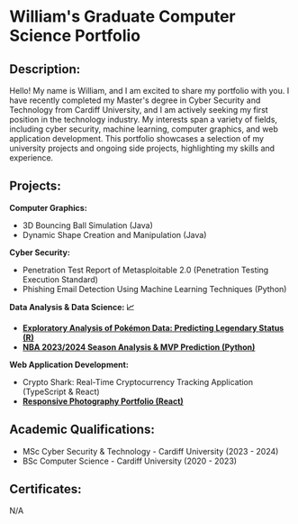 # William's Graduate Computer Science Portfolio

## Description:
Hello! My name is William, and I am excited to share my portfolio with you. I have recently completed my Master's degree in Cyber Security and Technology from Cardiff University, and I am actively seeking my first position in the technology industry. My interests span a variety of fields, including cyber security, machine learning, computer graphics, and web application development. This portfolio showcases a selection of my university projects and ongoing side projects, highlighting my skills and experience.
## Projects:

**Computer Graphics:**
* 3D Bouncing Ball Simulation (Java)
* Dynamic Shape Creation and Manipulation (Java)

**Cyber Security:**
* Penetration Test Report of Metasploitable 2.0 (Penetration Testing Execution Standard)
* Phishing Email Detection Using Machine Learning Techniques (Python)

**Data Analysis & Data Science: :chart_with_upwards_trend:**
* [**Exploratory Analysis of Pokémon Data: Predicting Legendary Status (R)**](https://github.com/wlshepherd/My_Portolio/blob/main/pokemon.pdf)
* [**NBA 2023/2024 Season Analysis & MVP Prediction (Python)**](https://github.com/wlshepherd/My_Portolio/blob/main/NBA_Data_Analysis_Project.ipynb)

**Web Application Development:**
* Crypto Shark: Real-Time Cryptocurrency Tracking Application (TypeScript & React)
* [**Responsive Photography Portfolio (React)**](https://wlshepherd.github.io/react-first-project/#/)

## Academic Qualifications:
* MSc Cyber Security & Technology - Cardiff University (2023 - 2024)
* BSc Computer Science - Cardiff University (2020 - 2023)

## Certificates:
N/A
